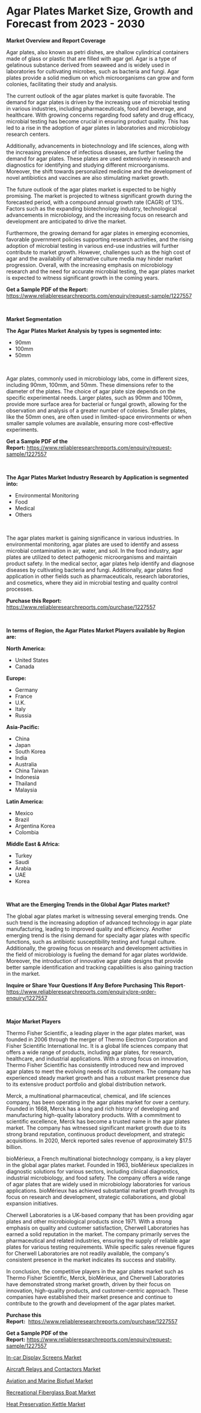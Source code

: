 <p><h1>Agar Plates Market Size, Growth and Forecast from 2023 - 2030</h1></p><p><strong>Market Overview and Report Coverage</strong></p>
<p><p>Agar plates, also known as petri dishes, are shallow cylindrical containers made of glass or plastic that are filled with agar gel. Agar is a type of gelatinous substance derived from seaweed and is widely used in laboratories for cultivating microbes, such as bacteria and fungi. Agar plates provide a solid medium on which microorganisms can grow and form colonies, facilitating their study and analysis.</p><p>The current outlook of the agar plates market is quite favorable. The demand for agar plates is driven by the increasing use of microbial testing in various industries, including pharmaceuticals, food and beverage, and healthcare. With growing concerns regarding food safety and drug efficacy, microbial testing has become crucial in ensuring product quality. This has led to a rise in the adoption of agar plates in laboratories and microbiology research centers.</p><p>Additionally, advancements in biotechnology and life sciences, along with the increasing prevalence of infectious diseases, are further fueling the demand for agar plates. These plates are used extensively in research and diagnostics for identifying and studying different microorganisms. Moreover, the shift towards personalized medicine and the development of novel antibiotics and vaccines are also stimulating market growth.</p><p>The future outlook of the agar plates market is expected to be highly promising. The market is projected to witness significant growth during the forecasted period, with a compound annual growth rate (CAGR) of 13%. Factors such as the expanding biotechnology industry, technological advancements in microbiology, and the increasing focus on research and development are anticipated to drive the market.</p><p>Furthermore, the growing demand for agar plates in emerging economies, favorable government policies supporting research activities, and the rising adoption of microbial testing in various end-use industries will further contribute to market growth. However, challenges such as the high cost of agar and the availability of alternative culture media may hinder market progression. Overall, with the increasing emphasis on microbiology research and the need for accurate microbial testing, the agar plates market is expected to witness significant growth in the coming years.</p></p>
<p><strong>Get a Sample PDF of the Report:</strong> <a href="https://www.reliableresearchreports.com/enquiry/request-sample/1227557">https://www.reliableresearchreports.com/enquiry/request-sample/1227557</a></p>
<p>&nbsp;</p>
<p><strong>Market Segmentation</strong></p>
<p><strong>The Agar Plates Market Analysis by types is segmented into:</strong></p>
<p><ul><li>90mm</li><li>100mm</li><li>50mm</li></ul></p>
<p>&nbsp;</p>
<p><p>Agar plates, commonly used in microbiology labs, come in different sizes, including 90mm, 100mm, and 50mm. These dimensions refer to the diameter of the plates. The choice of agar plate size depends on the specific experimental needs. Larger plates, such as 90mm and 100mm, provide more surface area for bacterial or fungal growth, allowing for the observation and analysis of a greater number of colonies. Smaller plates, like the 50mm ones, are often used in limited-space environments or when smaller sample volumes are available, ensuring more cost-effective experiments.</p></p>
<p><strong>Get a Sample PDF of the Report:</strong>&nbsp;<a href="https://www.reliableresearchreports.com/enquiry/request-sample/1227557">https://www.reliableresearchreports.com/enquiry/request-sample/1227557</a></p>
<p>&nbsp;</p>
<p><strong>The Agar Plates Market Industry Research by Application is segmented into:</strong></p>
<p><ul><li>Environmental Monitoring</li><li>Food</li><li>Medical</li><li>Others</li></ul></p>
<p>&nbsp;</p>
<p><p>The agar plates market is gaining significance in various industries. In environmental monitoring, agar plates are used to identify and assess microbial contamination in air, water, and soil. In the food industry, agar plates are utilized to detect pathogenic microorganisms and maintain product safety. In the medical sector, agar plates help identify and diagnose diseases by cultivating bacteria and fungi. Additionally, agar plates find application in other fields such as pharmaceuticals, research laboratories, and cosmetics, where they aid in microbial testing and quality control processes.</p></p>
<p><strong>Purchase this Report:</strong>&nbsp; <a href="https://www.reliableresearchreports.com/purchase/1227557">https://www.reliableresearchreports.com/purchase/1227557</a></p>
<p>&nbsp;</p>
<p><strong>In terms of Region, the Agar Plates Market Players available by Region are:</strong></p>
<p>
    <p> <strong> North America: </strong>
        <ul>
            <li>United States</li>
            <li>Canada</li>
        </ul>
        </p> 
    <p> <strong> Europe: </strong>
        <ul>
            <li>Germany</li>
            <li>France</li>
            <li>U.K.</li>
            <li>Italy</li>
            <li>Russia</li>
        </ul>
        </p> 
    <p> <strong> Asia-Pacific: </strong>
        <ul>
            <li>China</li>
            <li>Japan</li>
            <li>South Korea</li>
            <li>India</li>
            <li>Australia</li>
            <li>China Taiwan</li>
            <li>Indonesia</li>
            <li>Thailand</li>
            <li>Malaysia</li>
        </ul>
        </p> 
    <p> <strong> Latin America: </strong>
        <ul>
            <li>Mexico</li>
            <li>Brazil</li>
            <li>Argentina Korea</li>
            <li>Colombia</li>
        </ul>
        </p> 
    <p> <strong> Middle East & Africa: </strong>
        <ul>
            <li>Turkey</li>
            <li>Saudi</li>
            <li>Arabia</li>
            <li>UAE</li>
            <li>Korea</li>
        </ul>
    </p>
    </p>
<p>&nbsp;</p>
<p><strong>What are the Emerging Trends in the Global Agar Plates market?</strong></p>
<p><p>The global agar plates market is witnessing several emerging trends. One such trend is the increasing adoption of advanced technology in agar plate manufacturing, leading to improved quality and efficiency. Another emerging trend is the rising demand for specialty agar plates with specific functions, such as antibiotic susceptibility testing and fungal culture. Additionally, the growing focus on research and development activities in the field of microbiology is fueling the demand for agar plates worldwide. Moreover, the introduction of innovative agar plate designs that provide better sample identification and tracking capabilities is also gaining traction in the market.</p></p>
<p><strong>Inquire or Share Your Questions If Any Before Purchasing This Report</strong>- <a href="https://www.reliableresearchreports.com/enquiry/pre-order-enquiry/1227557">https://www.reliableresearchreports.com/enquiry/pre-order-enquiry/1227557</a></p>
<p>&nbsp;</p>
<p><strong>Major Market Players</strong></p>
<p><p>Thermo Fisher Scientific, a leading player in the agar plates market, was founded in 2006 through the merger of Thermo Electron Corporation and Fisher Scientific International Inc. It is a global life sciences company that offers a wide range of products, including agar plates, for research, healthcare, and industrial applications. With a strong focus on innovation, Thermo Fisher Scientific has consistently introduced new and improved agar plates to meet the evolving needs of its customers. The company has experienced steady market growth and has a robust market presence due to its extensive product portfolio and global distribution network.</p><p>Merck, a multinational pharmaceutical, chemical, and life sciences company, has been operating in the agar plates market for over a century. Founded in 1668, Merck has a long and rich history of developing and manufacturing high-quality laboratory products. With a commitment to scientific excellence, Merck has become a trusted name in the agar plates market. The company has witnessed significant market growth due to its strong brand reputation, continuous product development, and strategic acquisitions. In 2020, Merck reported sales revenue of approximately $17.5 billion.</p><p>bioMérieux, a French multinational biotechnology company, is a key player in the global agar plates market. Founded in 1963, bioMérieux specializes in diagnostic solutions for various sectors, including clinical diagnostics, industrial microbiology, and food safety. The company offers a wide range of agar plates that are widely used in microbiology laboratories for various applications. bioMérieux has achieved substantial market growth through its focus on research and development, strategic collaborations, and global expansion initiatives.</p><p>Cherwell Laboratories is a UK-based company that has been providing agar plates and other microbiological products since 1971. With a strong emphasis on quality and customer satisfaction, Cherwell Laboratories has earned a solid reputation in the market. The company primarily serves the pharmaceutical and related industries, ensuring the supply of reliable agar plates for various testing requirements. While specific sales revenue figures for Cherwell Laboratories are not readily available, the company's consistent presence in the market indicates its success and stability.</p><p>In conclusion, the competitive players in the agar plates market such as Thermo Fisher Scientific, Merck, bioMérieux, and Cherwell Laboratories have demonstrated strong market growth, driven by their focus on innovation, high-quality products, and customer-centric approach. These companies have established their market presence and continue to contribute to the growth and development of the agar plates market.</p></p>
<p><strong>Purchase this Report:</strong>&nbsp;&nbsp;<a href="https://www.reliableresearchreports.com/purchase/1227557">https://www.reliableresearchreports.com/purchase/1227557</a></p>
<p></p>
<p><strong>Get a Sample PDF of the Report:</strong>&nbsp;<a href="https://www.reliableresearchreports.com/enquiry/request-sample/1227557">https://www.reliableresearchreports.com/enquiry/request-sample/1227557</a></p>
<p><p><a href="https://medium.com/@mhdhonirp23/in-car-display-screens-market-size-cagr-trends-2024-2030-aaf24819cc7d">In-car Display Screens Market</a></p><p><a href="https://medium.com/@devidwarnerrp23/decoding-aircraft-relays-and-contactors-market-metrics-market-share-trends-and-growth-patterns-26257353e91b">Aircraft Relays and Contactors Market</a></p><p><a href="https://medium.com/@nelljian7548/aviation-and-marine-biofuel-market-size-reveals-the-best-marketing-channels-in-global-industry-d93278628fb2">Aviation and Marine Biofuel Market</a></p><p><a href="https://medium.com/@yuvrajsinghrp23/recreational-fiberglass-boat-market-outlook-industry-overview-and-forecast-2023-to-2030-d69a1fa351a5">Recreational Fiberglass Boat Market</a></p><p><a href="https://medium.com/@russpollich/heat-preservation-kettle-nbsp-market-focuses-on-market-share-size-and-projected-forecast-till-2030-94e4685e0bb7">Heat Preservation Kettle Market</a></p></p>